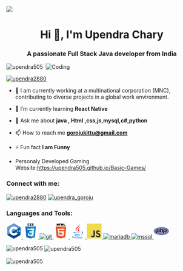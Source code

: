 <image height="" src="https://user-images.githubusercontent.com/86270481/214122618-1bf43327-cdef-456e-81fe-fc71a9070c07.gif"></image>
<h1 align="center">Hi 👋, I'm Upendra Chary</h1>
<h3 align="center">A passionate Full Stack Java developer from India</h3>
<img align="right" alt="Coding" width="400" src="https://camo.githubusercontent.com/9792d43627b178fd4a45bcabb3647d7b34a62d64baf96a19abf6ea19d5cea8dd/68747470733a2f2f63646e2e6472696262626c652e636f6d2f75736572732f313138373833362f73637265656e73686f74732f363533393432392f70726f6772616d65722e676966">
<p align="left"> <img src="https://komarev.com/ghpvc/?username=upendra505&label=Profile%20views&color=0e75b6&style=flat" alt="upendra505" /> </p>

<p align="left"> <a href="https://twitter.com/upendra2880" target="blank"><img src="https://img.shields.io/twitter/follow/upendra2880?logo=twitter&style=for-the-badge" alt="upendra2880" /></a> </p>

- 🔭 I am currently working at a multinational corporation (MNC), contributing to diverse projects in a global work environment.

- 🌱 I’m currently learning **React Native**

- 💬 Ask me about **java , Html ,css,js,mysql,c#,python**

- 📫 How to reach me **gorojukittu@gmail.com**

- ⚡ Fun fact **I am Funny**
- Personaly Developed Gaming Website:https://upendra505.github.io/Basic-Games/
 

<h3 align="left">Connect with me:</h3>
<p align="left">
<a href="https://twitter.com/upendra2880" target="blank"><img align="center" src="https://raw.githubusercontent.com/rahuldkjain/github-profile-readme-generator/master/src/images/icons/Social/twitter.svg" alt="upendra2880" height="30" width="40" /></a>
<a href="https://instagram.com/upendra_goroju" target="blank"><img align="center" src="https://raw.githubusercontent.com/rahuldkjain/github-profile-readme-generator/master/src/images/icons/Social/instagram.svg" alt="upendra_goroju" height="30" width="40" /></a>
</p>

<h3 align="left">Languages and Tools:</h3>
<p align="left"> <a href="https://www.w3schools.com/cpp/" target="_blank" rel="noreferrer"> <img src="https://raw.githubusercontent.com/devicons/devicon/master/icons/cplusplus/cplusplus-original.svg" alt="cplusplus" width="40" height="40"/> </a> <a href="https://www.w3schools.com/css/" target="_blank" rel="noreferrer"> <img src="https://raw.githubusercontent.com/devicons/devicon/master/icons/css3/css3-original-wordmark.svg" alt="css3" width="40" height="40"/> </a> <a href="https://git-scm.com/" target="_blank" rel="noreferrer"> <img src="https://www.vectorlogo.zone/logos/git-scm/git-scm-icon.svg" alt="git" width="40" height="40"/> </a> <a href="https://www.w3.org/html/" target="_blank" rel="noreferrer"> <img src="https://raw.githubusercontent.com/devicons/devicon/master/icons/html5/html5-original-wordmark.svg" alt="html5" width="40" height="40"/> </a> <a href="https://www.java.com" target="_blank" rel="noreferrer"> <img src="https://raw.githubusercontent.com/devicons/devicon/master/icons/java/java-original.svg" alt="java" width="40" height="40"/> </a> <a href="https://developer.mozilla.org/en-US/docs/Web/JavaScript" target="_blank" rel="noreferrer"> <img src="https://raw.githubusercontent.com/devicons/devicon/master/icons/javascript/javascript-original.svg" alt="javascript" width="40" height="40"/> </a> <a href="https://mariadb.org/" target="_blank" rel="noreferrer"> <img src="https://www.vectorlogo.zone/logos/mariadb/mariadb-icon.svg" alt="mariadb" width="40" height="40"/> </a> <a href="https://www.microsoft.com/en-us/sql-server" target="_blank" rel="noreferrer"> <img src="https://www.svgrepo.com/show/303229/microsoft-sql-server-logo.svg" alt="mssql" width="40" height="40"/> </a> <a href="https://www.php.net" target="_blank" rel="noreferrer"> <img src="https://raw.githubusercontent.com/devicons/devicon/master/icons/php/php-original.svg" alt="php" width="40" height="40"/> </a> </p>

<p><img align="left" src="https://github-readme-stats.vercel.app/api/top-langs?username=upendra505&show_icons=true&locale=en&layout=compact" alt="upendra505" /></p>

<p>&nbsp;<img align="center" src="https://github-readme-stats.vercel.app/api?username=upendra505&show_icons=true&locale=en" alt="upendra505" /></p>

<p><img align="center" src="https://github-readme-streak-stats.herokuapp.com/?user=upendra505&" alt="upendra505" /></p>
